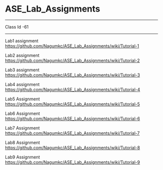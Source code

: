 # ASE_Lab_Assignments
***
Class Id -61
***
Lab1 assignment https://github.com/Nagumkc/ASE_Lab_Assignments/wiki/Tutorial-1

Lab2 assignment https://github.com/Nagumkc/ASE_Lab_Assignments/wiki/Tutorial-2

Lab3 assignment https://github.com/Nagumkc/ASE_Lab_Assignments/wiki/Tutorial-3

Lab4 assignment https://github.com/Nagumkc/ASE_Lab_Assignments/wiki/Tutorial-4

Lab5 Assignment https://github.com/Nagumkc/ASE_Lab_Assignments/wiki/Tutorial-5

Lab6 Assignment https://github.com/Nagumkc/ASE_Lab_Assignments/wiki/Tutorial-6

Lab7 Assignment https://github.com/Nagumkc/ASE_Lab_Assignments/wiki/Tutorial-7

Lab8 Assignment https://github.com/Nagumkc/ASE_Lab_Assignments/wiki/Tutorial-8

Lab9 Assignment https://github.com/Nagumkc/ASE_Lab_Assignments/wiki/Tutorial-9
